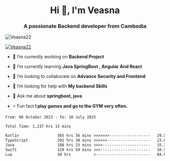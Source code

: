 <h1 align="center">Hi 👋, I'm Veasna</h1>
<h3 align="center">A passionate Backend developer from Cambodia</h3>

<p align="left"> <img src="https://komarev.com/ghpvc/?username=Veasna22&label=Profile%20views&color=0e75b6&style=flat" alt="Veasna22" /> </p>

<p align="left"> <a href="https://github.com/ryo-ma/github-profile-trophy"><img src="https://github-profile-trophy.vercel.app/?username=veasna22&theme=dracula" alt="Veasna22" /></a> </p>

- 🔭 I’m currently working on **Backend Project**

- 🌱 I’m currently learning **Java SpringBoot , Angular And React**

- 👯 I’m looking to collaborate on **Advance Security and Frontend**

- 🤝 I’m looking for help with **My backend Skills**

- 💬 Ask me about **springboot, java**

- ⚡ Fun fact **I play games and go to the GYM very often.**

<!--START_SECTION:waka-->

```txt
From: 08 October 2023 - To: 10 July 2025

Total Time: 1,237 hrs 15 mins

Kotlin                 365 hrs 56 mins >>>>>>>------------------   29.58 %
TypeScript             292 hrs 38 mins >>>>>>-------------------   23.65 %
Java                   188 hrs 23 mins >>>>---------------------   15.23 %
Swift                  129 hrs 59 mins >>>----------------------   10.51 %
Lua                    50 hrs          >------------------------   04.04 %
```

<!--END_SECTION:waka-->
